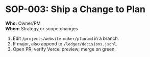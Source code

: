 # SOP-003: Ship a Change to Plan
**Who:** Owner/PM  
**When:** Strategy or scope changes

1. Edit `/projects/website-maker/plan.md` in a branch.
2. If major, also append to `/ledger/decisions.jsonl`.
3. Open PR; verify Vercel preview; merge on green.
